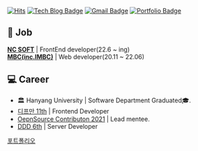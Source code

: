 [![Hits](https://hits.seeyoufarm.com/api/count/incr/badge.svg?url=https://github.com/choipureum)](https://hits.seeyoufarm.com)
[![Tech Blog Badge](http://img.shields.io/badge/-Tech%20blog-black?style=flat-square&logo=github&link=https://blue-boy.tistory.com/)](https://blue-boy.tistory.com/) 
[![Gmail Badge](https://img.shields.io/badge/-Gmail-d14836?style=flat-square&logo=Gmail&logoColor=white&link=mailto:pooreumsunny@gmail.com)](mailto:pooreumsunny@gmail.com)
[![Portfolio Badge](https://img.shields.io/badge/포트폴리오-resume-ff69b4)](https://pooreumsunny.oopy.io)
<br>

<h2>💼 Job</h2>
<b><a href="https://kr.ncsoft.com/kr/index.do">NC SOFT</a></b> | FrontEnd developer(22.6 ~ ing) <br>
<b><a href="https://www.imbc.com/">MBC(inc.IMBC)</a></b> | Web developer(20.11 ~ 22.06) 



<h2>💻 Career</h2>

- 🏛 Hanyang University | Software Department Graduated🎓.
- <a href="https://github.com/depromeet">디프만 11th</a> | Frontend Developer
- <a href="https://pooreumsunny.oopy.io/ef026fb4-dbb2-4235-9081-8cb954000134">OepnSource Contributon 2021</a> <Azure Function OpenAPI Extensions> | Lead mentee.
- <a href="https://github.com/DDD-6">DDD 6th</a> | Server Developer


 
<a href="https://pooreumsunny.oopy.io">포트폴리오</a>
<!--
<div>
👋 안녕하세요. 서버 개발자 최푸름입니다.:cherry_blossom: <br>
한양대학교에서 신산업 소프트웨어를 전공했으며 현재 IMBC 웹앱개발 직군에서 재직중입니다.
</div>
<br>
-->
<!--
<p><b>:trophy: Resume</b></p>
<ul>
  <li>IMBC 웹 개발 직군 재직중(2020.11.02~ )</li>
  <li>한양대학교 신산업 소프트웨어학과 졸업(2013.03~2020.08)</li>
  <li>제2회 SK 해피노베이터 '나눔인재상' 수상🥇 (2014.07)</li>
  <li>SK 행복나눔재단 인턴 (2014.08~2015.02)</li>
  <li>한양대학교 소프트웨어 융합 캡스톤디자인 경진대회 최우수상 수상🥇(2020.06)</li>
  <li>KH 정보교육원 [NCS]UI/UX엔지니어링 및 응용SW 엔지니어링 양성과정 (2020.01~2020.09)</li>
  <li>2021 오픈소스 컨트리뷰션 아카데미 "Azure Functions OpenAPI Extensions"팀 리드멘티 활동(2021.07~2021.12) <br> - 정보통신산업진흥원장상 수상🥇</li>
  <li>경북대 지역 스프린트 해커톤 멘토(2021.11.20~2021.11.21)</li>
  <li>DDD 6기- Server 개발 Android 2 team (2021.08 ~) : Madeleine App Release 예정</li>
</ul>
-->
<!--
<p><b>:rocket: PC Web/Mobile App Release</b></p>
<ul>
  <li><b><a href="https://m.imbc.com/wiz/mbcapp/home.html?isAuto=Y">MBC App(Hybrid Webview)</a></b> - MBC Main TimeLine(1차개편), 뉴스, 다시보기.. etc(2차개편)</li>
  <li><b><a>MBC App AdminTool</b> - Push Alarm, HomeBanner, Onair, etc.. setting</li>
  <li><b><a href="https://www.mbcarchive.com/include/default.html">MBC Archive</a></b> - System Management</li>
  <li><b><a href="http://with.mbc.co.kr/m/pr/photo/index.html">MBC와함께</a></b> - PR page Develop</li>
  <li><b><a>MBC MINI 라디오</a></b> -  서버 및 관리툴 개발 & 유지보수</li>
  <li><b><a href="https://program.imbc.com/Concept/2021ent">2021 MBC 연예대상/연기대상 투표 페이지</a></b> - 개발</li>
</ul>
-->
<!--
<p><b>:running: 행사 및 발표</b></p>
<ul>
  <li>Hacktoberfest 2021: @Azure, @Microsoft OpenSource 4 PR Complete</li>
</ul>
-->
<!--
<p><b>:airplane:봉사활동 및 해외경험</b></p>
<ul>
 <li>SK SUNNY LeaderGroup 10기 (2014.1~2014.12)</li>
 <li>호주 워킹홀리데이 (2016.02~2016.09)</li>
</ul>
-->
<!--
## 🥇 Challenge
<div align=left>
  <table>
    <thead>
      <th>Challenge name</th>
      <th>Result</th>
      <th>Stack</th>
      <th>Description</th>
      <th>period</th>
    </thead>
    <tr>
      <td><a href="https://github.com/choipureum/KakaoPay_2021_Challenge"><b>KakaoPay_Challenge_2021</b></a></td>
      <td></td>
      <td>Spring-boot, JPA-Hibernate, H2, My-SQL, Heroku, java8 </td>
      <td>Mebership RestAPI 서버개발 챌린지</td>
      <td>5 days</td>
    </tr>
  </table>
</div>
-->
<!--
## 🏛️ Company Stack
![image](https://img.shields.io/badge/C%23-239120?style=for-the-badge&logo=c-sharp&logoColor=white)
![image](https://img.shields.io/badge/Microsoft%20SQL%20Sever-CC2927?style=for-the-badge&logo=microsoft%20sql%20server&logoColor=white)
![image](https://img.shields.io/badge/.NET-5C2D91?style=for-the-badge&logo=dot-net&logoColor=white)
![image](https://img.shields.io/badge/NuGet-004880?style=for-the-badge&logo=nuget&logoColor=white)
![image](https://img.shields.io/badge/Vue.js-35495E?style=for-the-badge&logo=vue.js&logoColor=4FC08D)
![image](https://img.shields.io/badge/jQuery-0769AD?style=for-the-badge&logo=jquery&logoColor=white)
![image](https://img.shields.io/badge/Windows-0078D6?style=for-the-badge&logo=windows&logoColor=white)
![image](https://img.shields.io/badge/Visual_Studio-5C2D91?style=for-the-badge&logo=visual%20studio&logoColor=white)
![image](https://img.shields.io/badge/JavaScript-323330?style=for-the-badge&logo=javascript&logoColor=F7DF1E)
![image](https://img.shields.io/badge/Java-ED8B00?style=for-the-badge&logo=java&logoColor=white)
![image](https://img.shields.io/badge/HTML5-E34F26?style=for-the-badge&logo=html5&logoColor=white)
![image](https://img.shields.io/badge/CSS3-1572B6?style=for-the-badge&logo=css3&logoColor=white)
![image](https://img.shields.io/badge/Microsoft_Azure-0089D6?style=for-the-badge&logo=microsoft-azure&logoColor=white)
<!--
## ⁉️ Interesting Stack
![image](https://img.shields.io/badge/Docker-2CA5E0?style=for-the-badge&logo=docker&logoColor=white)
![image](https://img.shields.io/badge/kubernetes-326ce5.svg?&style=for-the-badge&logo=kubernetes&logoColor=white)
![image](https://img.shields.io/badge/Jenkins-D24939?style=for-the-badge&logo=Jenkins&logoColor=white)
![image](https://img.shields.io/badge/Nginx-009639?style=for-the-badge&logo=nginx&logoColor=white)
![image](https://img.shields.io/badge/Apache_Kafka-231F20?style=for-the-badge&logo=apache-kafka&logoColor=white)
-->
<!--
## 😘 Frequently Used Language(Challenge, Test. etc...)
![image](https://img.shields.io/badge/Java-ED8B00?style=for-the-badge&logo=java&logoColor=white)
![image](https://img.shields.io/badge/MySQL-00000F?style=for-the-badge&logo=mysql&logoColor=white)
![image](https://img.shields.io/badge/Heroku-430098?style=for-the-badge&logo=heroku&logoColor=white)
![image](https://img.shields.io/badge/Amazon_AWS-232F3E?style=for-the-badge&logo=amazon-aws&logoColor=white)
![image](https://img.shields.io/badge/Spring-6DB33F?style=for-the-badge&logo=spring&logoColor=white)
![image](https://img.shields.io/badge/JPA-Hibernate-232F3E?style=for-the-badge&logo=JPA&logoColor=green)
![image](https://img.shields.io/badge/Slack-4A154B?style=for-the-badge&logo=slack&logoColor=white)
![image](https://img.shields.io/badge/GitHub-100000?style=for-the-badge&logo=github&logoColor=white)
<!--
## Algorithms 열심히는 하는 중입니다.
[![Solved.ac Profile](http://mazassumnida.wtf/api/v2/generate_badge?boj=poo1994)](https://solved.ac/poo1994/)
-->
<!--
## Toy Project
<div align=left>
  <table>
    <thead>
      <th>Project name</th>
      <th>URL</th>
      <th>Stack</th>
      <th>Description</th>
    </thead>
    <tr>
      <td><b>코로나 19관련 종합 웹페이지</b></td>
      <td>https://github.com/COVID-19-WEB-App/COVID-19-Web-app/</td>
      <td>java, Oracle, html5</td>
      <td>코로나관련 확진자 조회, 지도서비스, 정보게시판, 관련상품 구매 등 서비스 제공</td>
    </tr>
    <tr>
      <td><b>Crypto_Auto_Trading_Bot</b></td>
      <td>https://github.com/IloveDev-Crew/AutoTradeBot</td>
      <td>Python3, C#, Flask </td>
      <td>비트코인 매매 자동화 프로그램()
      </td>
    </tr>
     <tr>
      <td><b>Commit_Checker</b></td>
      <td>https://github.com/choipureum/CommitChecker</td>
      <td>C#,Windows Service </td>
      <td>커밋 관련 자동화 체킹 알람 서비스 제공
      </td>
    </tr>
    <tr>
      <td><b>Portal_AutoLogon</b></td>
      <td>https://github.com/choipureum/portal-autoLogon</td>
      <td>C#, Windows Form</td>
      <td>자주쓰는  url, id, pw 저장,삭제 및 자동 프로세스 생성 && 로그인
      </td>
    </tr>
     <tr>
      <td><b>todo-generater</b></td>
      <td>https://choipureum.github.io/todo-generator/</td>
      <td>C#, Vue.js</td>
      <td>할일 생성기, 비용, 수행가능성  </td>
    </tr>
      <tr>
      <td><b>Coin Monitoring Chrome Extension Program</b></td>
        <td><a href="https://github.com/choipureum/Coin_Monitoring_ChromeExtension_Program">link</a></td>
      <td>javascript, html5, css3</td>
      <td> 코인 시세조회 Chrome 확장 프로그램  </td>
    </tr>
  </table>
</div>  
-->


<!--
<div float:left>
<code><img height="30" src="https://raw.githubusercontent.com/github/explore/80688e429a7d4ef2fca1e82350fe8e3517d3494d/topics/java/java.png"></code>
 <code><img height="30" src="https://raw.githubusercontent.com/github/explore/80688e429a7d4ef2fca1e82350fe8e3517d3494d/topics/sql/sql.png"></code>
 <code><img height="30" src="https://raw.githubusercontent.com/github/explore/80688e429a7d4ef2fca1e82350fe8e3517d3494d/topics/html/html.png"></code>
 <code><img height="30" src="https://raw.githubusercontent.com/github/explore/5c058a388828bb5fde0bcafd4bc867b5bb3f26f3/topics/css/css.png"></code>
 <code><img height="30" src="https://raw.githubusercontent.com/github/explore/80688e429a7d4ef2fca1e82350fe8e3517d3494d/topics/javascript/javascript.png"></code>
 <code><img height="30" src="https://raw.githubusercontent.com/github/explore/80688e429a7d4ef2fca1e82350fe8e3517d3494d/topics/python/python.png"></code>  
 <code><img height="30" src="https://raw.githubusercontent.com/github/explore/80688e429a7d4ef2fca1e82350fe8e3517d3494d/topics/git/git.png"></code>
 <code><img height="30" src="https://raw.githubusercontent.com/github/explore/80688e429a7d4ef2fca1e82350fe8e3517d3494d/topics/react/react.png"></code>
 <code><img height="30" src="https://raw.githubusercontent.com/github/explore/80688e429a7d4ef2fca1e82350fe8e3517d3494d/topics/nodejs/nodejs.png"></code> 
</div>




